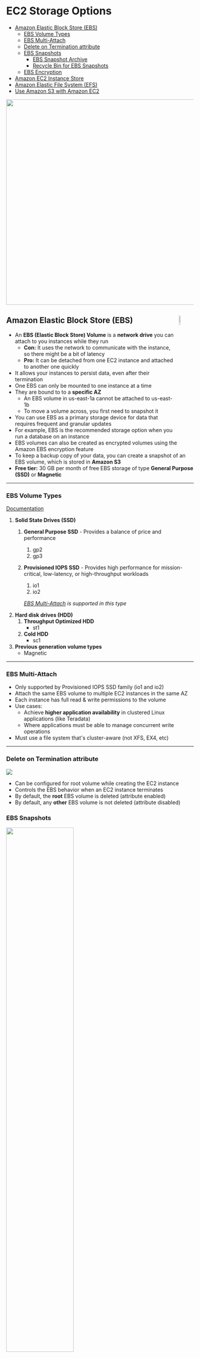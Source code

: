 # EC2 Storage Options

- [Amazon Elastic Block Store (EBS)](#amazon-elastic-block-store-ebs "Amazon Elastic Block Store (EBS)")
  - [EBS Volume Types](#ebs-volume-types "EBS Volume Types")
  - [EBS Multi-Attach](#ebs-multi-attach "EBS Multi-Attach")
  - [Delete on Termination attribute](#delete-on-termination-attribute "Delete on Termination attribute")
  - [EBS Snapshots](#ebs-snapshots "EBS Snapshots")
    - [EBS Snapshot Archive](#ebs-snapshot-archive "EBS Snapshot Archive")
    - [Recycle Bin for EBS Snapshots](#recycle-bin-for-ebs-snapshots "Recycle Bin for EBS Snapshots")
  - [EBS Encryption](#ebs-encryption "EBS Encryption")
- [Amazon EC2 Instance Store](#amazon-ec2-instance-store "Amazon EC2 Instance Store")
- [Amazon Elastic File System (EFS)](#amazon-elastic-file-system-efs "Amazon Elastic File System (EFS)")
- [Use Amazon S3 with Amazon EC2](#use-amazon-s3-with-amazon-ec2 "Use Amazon S3 with Amazon EC2")

<img width="550" src="https://user-images.githubusercontent.com/48696735/180452409-11680f62-b786-4266-8b38-c328303d0f7c.png">

## Amazon Elastic Block Store (EBS)<img align="right" width="8%" src="https://user-images.githubusercontent.com/48696735/180450459-120c4a57-f206-4ad1-bed9-450fc68168a0.png">

- An **EBS (Elastic Block Store) Volume** is a **network drive** you can attach to you instances while they run
  - **Con:** It uses the network to communicate with the instance, so there might be a bit of latency
  - **Pro:** It can be detached from one EC2 instance and attached to another one quickly 
- It allows your instances to persist data, even after their termination
- One EBS can only be mounted to one instance at a time
- They are bound to to a **specific AZ**
  - An EBS volume in us-east-1a cannot be attached to us-east-1b
  - To move a volume across, you first need to snapshot it
- You can use EBS as a primary storage device for data that requires frequent and granular updates
- For example, EBS is the recommended storage option when you run a database on an instance
- EBS volumes can also be created as encrypted volumes using the Amazon EBS encryption feature
- To keep a backup copy of your data, you can create a snapshot of an EBS volume, which is stored in **Amazon S3**
- **Free tier:** 30 GB per month of free EBS storage of type **General Purpose (SSD)** or **Magnetic**

---

### EBS Volume Types

[Documentation](https://docs.aws.amazon.com/AWSEC2/latest/UserGuide/ebs-volume-types.html "EBS Volume Types")

1. **Solid State Drives (SSD)**
   1. **General Purpose SSD** - Provides a balance of price and performance
      1. gp2
      2. gp3
   2. **Provisioned IOPS SSD** - Provides high performance for mission-critical, low-latency, or high-throughput workloads
      1. io1
      2. io2
      
      *[EBS Multi-Attach](#ebs-multi-attach "EBS Multi-Attach") is supported in this type*
2. **Hard disk drives (HDD)**
   1. **Throughput Optimized HDD**
      - st1
   2. **Cold HDD**
      - sc1
3. **Previous generation volume types**
   - Magnetic

---

### EBS Multi-Attach

- Only supported by Provisioned IOPS SSD family (io1 and io2)
- Attach the same EBS volume to multiple EC2 instances in the same AZ
- Each instance has full read & write permissions to the volume
- Use cases:
  - Achieve **higher application availability** in clustered Linux applications (like Teradata)
  - Where applications must be able to manage concurrent write operations
- Must use a file system that's cluster-aware (not XFS, EX4, etc)

---

### Delete on Termination attribute

<img src="https://user-images.githubusercontent.com/48696735/180496768-9cbe5c0a-f53f-478e-960c-8b3cc286ad4c.png">

- Can be configured for root volume while creating the EC2 instance
- Controls the EBS behavior when an EC2 instance terminates
- By default, the **root** EBS volume is deleted (attribute enabled)
- By default, any **other** EBS volume is not deleted (attribute disabled)

### EBS Snapshots

<img width="60%" src="https://user-images.githubusercontent.com/48696735/180498141-09cd5ba0-a511-4fcd-9c83-1f66bace2849.png">

- Make a backup (snapshot) of your EBS volume at a point in time
- Not necessary to detach volume to do snapshot, but recommended
- Why snapshots?
  - We can copy snapshots across AZ or Region
- [How to take a Snapshot](https://aws.plainenglish.io/aws-article-9-ebs-snapshots-663cee351441 "How to take a Snapshot")

#### EBS Snapshot Archive

<img width="280" src="https://user-images.githubusercontent.com/48696735/180499299-31f3a8f6-0233-4ae2-b175-ba39fd46889f.png">

- Move a Snapshot to an *archive tier* that is **75% cheaper**
- Takes within 24 to 72 hours for restoring the archive

#### Recycle Bin for EBS Snapshots

<img width="280" src="https://user-images.githubusercontent.com/48696735/180499631-6f3eeb3e-e7cb-4dd0-a27d-a57e97682472.png">

- Setup rules to retain deleted snapshots so that you can recover them after an accidental deletion
- Specify retention (from 1 day to 1 year)

---

### EBS Encryption

- When you create an encrypted EBS volume, you get the following:
  - Data at rest is encrypted inside the volume
  - All the in-flight data moving between the instance and the volume is encrypted
  - All snapshots are encrypted
  - All volumes created from the snapshot are encrypted
- Encryption has a minimal impact on latency
- EBS encryption leverages keys from KMS (AES-256)
- Copying an unencrypted snapshot allows encryption
- Snapshots of encrypted volumes are also encrypted

#### Encrypt an unencrypted EBS volume

- Create an EBS snapshot of the volume
- Encrypt the snapshot (using copy)
- Create new EBS volume from the encrypted snapshot (the new volume will also be encrypted)
- Now you can attach the encrypted volume to the original EC2 instance

## Amazon EC2 Instance Store<img align="right" width="100" src="https://user-images.githubusercontent.com/48696735/180611522-8dca9ee7-3a27-4fab-ae2b-bb3997254ca8.png">

- [Documentation](https://docs.aws.amazon.com/AWSEC2/latest/UserGuide/InstanceStorage.html "EC2 Instance Store Documentation")
- EBS volumes are **network drives** with good but "limited" performance
- If you need a high-performance **hardware disk**, use EC2 Instance Store

**Main advantage:**
- Better I/O performance

**Caveat:**
- The data in an instance store persists only during the lifetime of its associated instance (ephemeral[^1])
- If an instance reboots (intentionally or unintentionally), data in the instance store **persists**
- However, data in the instance store is lost under any of the following circumstances:
  - The underlying disk drive fails
  - The instance stops
  - The instance hibernates
  - The instance terminates
- When you stop, hibernate, or terminate an instance, every block of storage in the instance store is reset

Therefore, do not rely on instance store for valuable, long-term data. Instead, use more durable data storage, such as Amazon S3, Amazon EBS, or Amazon EFS.

Instance store is ideal for temporary storage of information that changes frequently, such as
- buffers
- caches
- scratch data, and
- other temporary content
  
or for data that is replicated across a fleet of instances, such as a load-balanced pool of web servers

## Amazon Elastic File System (EFS)<img align="right" width="80" src="https://user-images.githubusercontent.com/48696735/180619398-b13a1ab1-e26b-49a6-ae6d-083cfc37e980.png">

[Documentation](https://docs.aws.amazon.com/efs/latest/ug/whatisefs.html "EFS Documentation")

Amazon EFS provides a simple, scalable, fully managed elastic NFS[^2] for use with AWS Cloud services and on-premises resources.

Amazon EFS is designed to provide massively parallel shared access to thousands of Amazon EC2 instances, enabling your applications to achieve high levels of aggregate throughput and IOPS with consistent low latencies.

Amazon EFS supports the Network File System version 4 (NFSv4.1 and NFSv4.0) protocol.

- EFS works with EC2 instances in multi-AZ
- Highly available, scalable, expensize (3 x gp2), pay per use
- To control access to EFS, you need to setup a security group
- Compatible with Linux based AMIs (not Windows)
- Encryption at rest using KMS
- File system scales automatically, pay-per-use, no capacity planning needed in advance
- Use cases:
  - Content management
  - Web serving
  - Data sharing
  - Wordpress

### EFS - Performance & Storage Classes

**EFS Scale**
- 1000s of concurrent NFS clients, 10 GB+ /s throughput
- Grows to Petabyte scale NFS, automatically

**Performance mode (set at EFS creation time)**
- General purpose (default): latency-sensitive use cases (web server, CMS, etc)
- Max I/O: higher latency, throughput, highly parallel (big data, media processing)

**Throughput mode**
- **Bursting** mode (default): 1 TB = 50 MiB/s + burst of up to 100 MiB/s
- **Provisioned** mode: set your throughput regardless of storage size, ex: 1 GiB/s for 1 TB storage

[Storage Classes](https://docs.aws.amazon.com/efs/latest/ug/storage-classes.html "EFS Storage Classes")

<img width="900" src="https://user-images.githubusercontent.com/48696735/180619164-4d3dd469-79dd-4bae-bf94-06cf0b7188f4.png">

- **Storage Tiers** (lifecycle management feature - move file to a different tier after N days)
  - **Standard:** for frequently accessed files
  - **Infrequent Access (EFS-IA):** cost to retrieve files, lower price to store. Enable EFS-IA with a Lifecycle Policy.

- **Availability and Durability**
  - **Standard:** Multi-AZ, great for prod
  - **One Zone:** One AZ, great for dev, backup enabled by default, compatible with IA (**EFS One Zone-IA**)

<img width="300" src="https://user-images.githubusercontent.com/48696735/180619111-ff83e95b-80a6-4348-a251-5e5f65f97850.png">

## Use Amazon S3 with Amazon EC2

[^1]: ephemeral - temporary, lasting for a very short time
[^2]: NFS - Network File System
